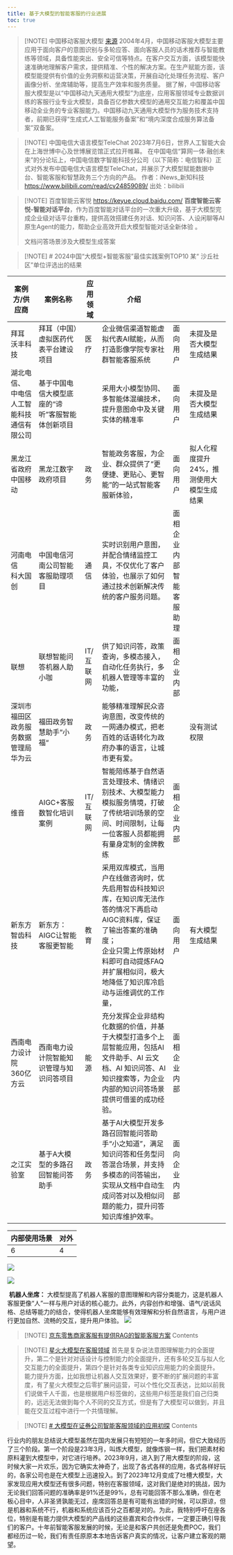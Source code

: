 ```yaml
---
title: 基于大模型的智能客服的行业进展
toc: true
---
```




> [!NOTE] 中国移动客服大模型   [来源](https://www.sohu.com/a/772103649_120086072)
> 2004年4月，中国移动客服大模型主要应用于面向客户的意图识别与多轮应答、面向客服人员的话术推荐与智能教练等领域，具备性能突出、安全可信等特点。在客户交互方面，该模型能快速准确地理解客户需求，提供精准、个性的解决方案。在生产赋能方面，该模型能提供有价值的业务洞察和运营决策，开展自动化处理任务流程、客户画像分析、坐席辅助等，提高生产效率和服务质量。
> 据了解，中国移动客服大模型是以“中国移动九天通用大模型”为底座，应用客服领域专业数据训练的客服行业专业大模型，具备百亿参数大模型的通用交互能力和覆盖中国移动全业务的专业客服能力。中国移动九天通用大模型作为服务技术支持者，前期已获得“生成式人工智能服务备案”和“境内深度合成服务算法备案”双备案。


> [!NOTE] 中国电信大语言模型TeleChat
> 2023年7月6日，世界人工智能大会在上海世博中心及世博展览馆正式拉开帷幕。
> 在中国电信“算网一体·融创未来”的分论坛上，中国电信数字智能科技分公司（以下简称：电信智科）正式对外发布中国电信大语言模型TeleChat，并展示了大模型赋能数据中台、智能客服和智慧政务三个方向的产品。 作者：iNews_新知科技 https://www.bilibili.com/read/cv24859089/ 出处：bilibili


> [!NOTE] 百度智能云客悦 https://keyue.cloud.baidu.com/
> **百度智能云客悦-智能对话平台**，作为百度智能对话平台的一次重大升级，基于大模型完成企业级对话平台重构，提供高效搭建任务对话、知识问答、人设闲聊等AI原生Agent的能力，帮助企业高效开启大模型智能对话全新体验 。
> 
> 文档问答场景涉及大模型生成答案



> [!NOTE] # 2024中国“大模型+智能客服”最佳实践案例TOP10
> 某“ 沙丘社区”单位评选出的结果

| 案例方/供应商                  | 案例名称                      | 应用领域   | 介绍                                                                                                                   |                  |                            |
| ------------------------ | ------------------------- | ------ | -------------------------------------------------------------------------------------------------------------------- | ---------------- | -------------------------- |
| 拜耳<br>沃丰科技               | 拜耳（中国）虚拟医药代表平台建设项目        | 医疗     | 企业微信渠道智能虚拟代表AI赋能，从而打造影像学院专家社群智能客服系统                                                                                  | 面向用户             | 未提及是否大模型生成结果               |
| 湖北电信、<br>中电信人工智能科技通信有限公司 | 基于中国电信大模型底座的“谛听”客服智能体创新项目 |        | 采用大小模型协同、多智能体混编技术，提升意图命中及关键实体的精准率                                                                                    | 面向用户             | 未提及是否大模型生成结果               |
| 黑龙江省政府<br>中国移动           | 黑龙江数字政府项目                 | 政务     | 智能政务客服，为企业、群众提供了“更便捷、更贴心、更智能”的一站式智能客服新体验，                                                                            | 面向用户             | 拟人化程度提升24%，推测使用大模型生成结果<br> |
| 河南电信<br>科大国创             | 中国电信河南公司智能客服助理项目          | 通信     | 实时识别用户意图，并配合情绪监控工具，不仅优化了客户体验，也展示了如何通过技术创新解决传统的客户服务问题。                                                                | 面相企业内部<br>智能客服助理 |                            |
| 联想                       | 联想智能问答机器人助小咖              | IT/互联网 | 供了知识问答，政策查询，多模态接入，自动化任务执行，多机器人管理等丰富的功能，                                                                              | 面相企业内部           |                            |
| 深圳市福田区政务服务数据管理局<br>华为云   | 福田政务智慧助手“小福“              | 政务     | 能够精准理解民众咨询意图，改变传统的一网通办模式，把老百姓的话语转化为政府办事的语言，让城市更有爱。                                                                   |                  | 没有测试权限                     |
| 维音                       | AIGC+客服数智化培训案例            | IT/互联网 | 智能陪练基于自然语言处理技术、情绪识别技术、大模型能力模拟服务情境，打破了传统培训场景的空间、时间限制，让每一位客服人员都能拥有量身定制的金牌教练                                            | 面相企业内部           |                            |
| 新东方<br>智齿科技              | 新东方：AIGC让智能客服更智能          | 教育     | 采用双库模式，当用户在线做咨询时，优先启用智齿科技知识库，在知识库无法作答的情况下再启动AIGC资料库，保证了输出答案的准确度；<br>企业只需上传原始材料即可自动提炼FAQ并扩展相似问，极大地降低了知识库冷启动与运维调优的工作量， | 面向用户             | 有大模型生成结果                   |
| 西南电力设计院<br>360亿方云        | 西南电力设计院智能知识管理与知识问答项目      | 能源     | 充分发挥企业非结构化数据的价值，并基于大模型打造多个上层智能应用，包括AI 文件助手、AI 云文档、AI 知识问答、AI 知识搜索等，为企业内部的知识问答场景提供可借鉴的成功经验。                           | 面相企业内部           |                            |
| 之江实验室                    | 基于A大模型的多路召回智能问答助手         | 政务     | 基于AI大模型开发多路召回智能问答助手“小之知道”，满足知识问答和任务型问答混合场景，并支持多模态的问答输出，实现从文档中自动生成问答对以及相似问题的能力，提升问答知识库维护效率。                           | 面向企业内部           |                            |

| 内部使用场景 | 对外  |
| ------ | --- |
| 6      | 4   |
![](https://cdn.jsdelivr.net/gh/lizhe2004/pic-repo@master/imgs/20240514102717.png)



![](https://cdn.jsdelivr.net/gh/lizhe2004/pic-repo@master/imgs/20240514102904.png)


 **机器人坐席：** 大模型提高了机器人客服的意图理解和内容分类能力，这是机器人客服更像“人”一样与用户对话的核心能力。此外，内容创作和增强、语气/说话风格、总结等能力的结合，使得机器人坐席能够有效理解和分析自然语言，与用户进行更加自然、流畅的交互，提升用户体验。
![](https://cdn.jsdelivr.net/gh/lizhe2004/pic-repo@master/imgs/20240514103017.png)




> [!NOTE]  [京东零售商家客服有提供RAG的智能客服方案](https://mp.weixin.qq.com/s/vsu14EMOE4k8_NOmym9VEQ)
> Contents


> [!NOTE] [星火大模型在客服领域](https://mp.weixin.qq.com/s/AR2yYPhUIUY8jy_sgi1xdg)
> 首先是复杂说法意图理解能力的全面提升，第二个是针对对话设计与控制能力的全面提升，还有多轮交互与拟人化交互能力的全面提升，第四个是针对各类专业知识应用能力的全面提升。
> 能力提升方面，比如我想让机器人交互效果好，要不断的扩展问题的丰富度，有了星火大模型之后零扩展问运营，可以个性化交互表达，比如以前我们说做千人千面，也是根据用户标签做的，这些用户标签是我们自己归类的，远远无法做到每个人不同的交互方式，但是有了大模型可以做到，并且能在交互过程中进行一个共情理解。


> [!NOTE]  [# 大模型在证券公司智能客服领域的应用初探](https://mp.weixin.qq.com/s/88pJptfplJXT-I0DFW-NTg)
> Contents



行业内的朋友总结说大模型虽然在国内发展只有短短的一年多时间，但它大致经历了三个阶段。第一个阶段是23年3月，叫炼大模型，就像炼钢一样，我们把素材和原料灌到大模型中，对它进行培养。2023年9月，进入到了用大模型的阶段，这时候大家一片欢乐，因为它确实太神奇了，出现了各式各样的应用，各式各样好玩的，各家公司也是在大模型上迅速投入。到了2023年12月变成了吐槽大模型，大家发现应用大模型还有很多问题，特别在客服领域，这对我们是绝对的挑战，因为无论我们回答问题的准确率是91%还是99%，总有可能回答不那么准确，但在老板心目中，人非圣贤孰能无过，座席回答总是有可能有出错的时候，可以原谅，但是机器和系统不行，机器和系统应该百分之百都是对的。为此，我特别呼吁在座各位，特别是有能力提供大模型的产品线的这些嘉宾和合作伙伴，一定要正确引导我们的客户。十年前智能客服发展的时候，无论是和客户共创还是免费POC，我们都经历过一轮，我们有责任原原本本地告诉客户真实的情况，让客户建立客观的期望。